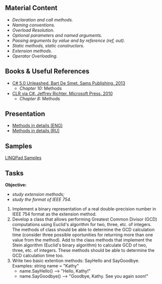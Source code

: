 ## Material Content 
- *Declaration and call methods.*
- *Naming conventions.*
- *Overload Resolution.*
- *Optional parameters and named arguments.*
- *Passing arguments by value and by reference (ref, out).*
- *Static methods, static constructors.*
- *Extension methods.*
- *Operator Overloading.*

## Books & Useful References 
- [C# 5.0 Unleashed. Bart De Smet. Sams Publishing. 2013](https://www.goodreads.com/book/show/16284093-c-5-0-unleashed)
    - *Chapter 10:* Methods
- [CLR via C#. Jeffrey Richter. Microsoft Press. 2010](https://www.goodreads.com/book/show/7121415-clr-via-c)
    - *Chapter 8:* Methods

## Presentation 
- [Methods in details (ENG)](https://github.com/EPM-RD-NETLAB/.NET-Framework-modules/blob/master/M4.%20Methods%20in%20details/M4.%20Methods%20in%20details%20(ENG).pdf)
- [Methods in details (RU)](https://github.com/EPM-RD-NETLAB/.NET-Framework-modules/blob/master/M4.%20Methods%20in%20details/M4.%20Methods%20in%20details%20(RU).pdf)

## Samples 
[LINQPad Samples](https://github.com/EPM-RD-NETLAB/.NET-Framework-modules/tree/master/M4.%20Methods%20in%20details/Samples/LINQPad%205)

## Tasks 
**Objective:** 
- *study extension methods;* 
- *study the format of IEEE 754.* 

1. Implement a binary representation of a real double-precision number in IEEE 754 format as the extension method. 
2. Develop a class that allows performing Greatest Common Divisor (GCD) computations using Euclid's algorithm for two, three, etc. of integers. The methods of class should be able to determine the GCD calculation time (consider three possible oportunities for returning more than one value from the method). Add to the class methods that implement the Stein algorithm (Euclid's binary algorithm) to calculate GCD of two, three, etc. of integers. These methods should be able to determine the GCD calculation time too.
3. Write two basic extention methods: SayHello and SayGoodbye. 
   Examples: string name = "Kathy"
    - name.SayHello() --> "Hello, Kathy!"
    - name.SayGoodbye() --> "Goodbye, Kathy. See you again soon!"
